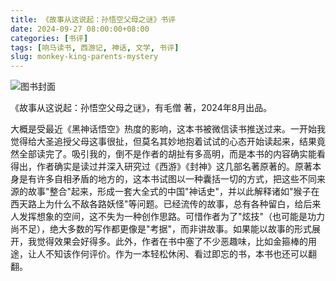 ```yaml
---
title: 《故事从这说起：孙悟空父母之谜》书评
date: 2024-09-27 08:00:00+08:00
categories: [书评]
tags: [响马读书, 西游记, 神话, 文学, 书评]
slug: monkey-king-parents-mystery
---
```


<div class="p-3 text-center">
  <img class="img-fluid" src="/images/2024/0927/book-cover-2.png" alt="图书封面">
</div>

《故事从这说起：孙悟空父母之谜》，有毛僧 著，2024年8月出品。

大概是受最近《黑神话悟空》热度的影响，这本书被微信读书推送过来。一开始我觉得给大圣追授父母这事很扯，但莫名其妙地抱着试试的心态开始读起来，结果竟然全部读完了。吸引我的，倒不是作者的胡扯有多高明，而是本书的内容确实能看得出，作者确实是读过并深入研究过《西游》《封神》这几部名著原著的。原著本身是有许多自相矛盾的地方的，这本书试图以一种囊括一切的方式，把这些不同来源的故事"整合"起来，形成一套大全式的中国"神话史"，并以此解释诸如"猴子在西天路上为什么不敌各路妖怪"等问题。已经流传的故事，总有各种留白，给后来人发挥想象的空间，这不失为一种创作思路。可惜作者为了"炫技"（也可能是功力尚不足），绝大多数的写作都更像是"考据"，而非讲故事。如果能以故事的形式展开，我觉得效果会好得多。此外，作者在书中塞了不少恶趣味，比如金箍棒的用途，让人不知该作何评价。作为一本轻松休闲、看过即忘的书，本书也还可以翻翻。
